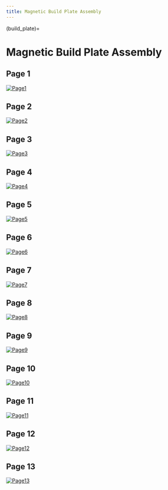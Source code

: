 ```yaml
---
title: Magnetic Build Plate Assembly
---
```


(build_plate)=
# Magnetic Build Plate Assembly

## Page 1
[![Page1](_static/build_plate0.png)](_static/build_plate0.png)

## Page 2
[![Page2](_static/build_plate1.png)](_static/build_plate1.png)

## Page 3
[![Page3](_static/build_plate2.png)](_static/build_plate2.png)

## Page 4
[![Page4](_static/build_plate3.png)](_static/build_plate3.png)

## Page 5
[![Page5](_static/build_plate4.png)](_static/build_plate4.png)

## Page 6
[![Page6](_static/build_plate5.png)](_static/build_plate5.png)

## Page 7
[![Page7](_static/build_plate6.png)](_static/build_plate6.png)

## Page 8
[![Page8](_static/build_plate7.png)](_static/build_plate7.png)

## Page 9
[![Page9](_static/build_plate8.png)](_static/build_plate8.png)

## Page 10
[![Page10](_static/build_plate9.png)](_static/build_plate9.png)

## Page 11
[![Page11](_static/build_plate10.png)](_static/build_plate10.png)

## Page 12
[![Page12](_static/build_plate11.png)](_static/build_plate11.png)

## Page 13
[![Page13](_static/build_plate12.png)](_static/build_plate12.png)
